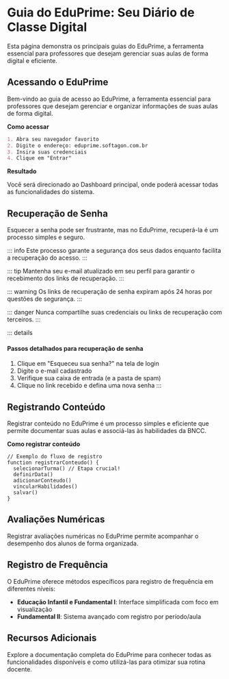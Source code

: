 # Guia do EduPrime: Seu Diário de Classe Digital

Esta página demonstra os principais guias do EduPrime, a ferramenta essencial para professores que desejam gerenciar suas aulas de forma digital e eficiente.

## Acessando o EduPrime

Bem-vindo ao guia de acesso ao EduPrime, a ferramenta essencial para professores que desejam gerenciar e organizar informações de suas aulas de forma digital.

**Como acessar**

```md
1. Abra seu navegador favorito
2. Digite o endereço: eduprime.softagon.com.br
3. Insira suas credenciais
4. Clique em "Entrar"
```

**Resultado**

Você será direcionado ao Dashboard principal, onde poderá acessar todas as funcionalidades do sistema.

## Recuperação de Senha

Esquecer a senha pode ser frustrante, mas no EduPrime, recuperá-la é um processo simples e seguro.

::: info
Este processo garante a segurança dos seus dados enquanto facilita a recuperação do acesso.
:::

::: tip
Mantenha seu e-mail atualizado em seu perfil para garantir o recebimento dos links de recuperação.
:::

::: warning
Os links de recuperação de senha expiram após 24 horas por questões de segurança.
:::

::: danger
Nunca compartilhe suas credenciais ou links de recuperação com terceiros.
:::

::: details
#### Passos detalhados para recuperação de senha
1. Clique em "Esqueceu sua senha?" na tela de login
2. Digite o e-mail cadastrado
3. Verifique sua caixa de entrada (e a pasta de spam)
4. Clique no link recebido e defina uma nova senha
:::

## Registrando Conteúdo

Registrar conteúdo no EduPrime é um processo simples e eficiente que permite documentar suas aulas e associá-las às habilidades da BNCC.

**Como registrar conteúdo**

```js{3}
// Exemplo do fluxo de registro
function registrarConteudo() {
  selecionarTurma() // Etapa crucial!
  definirData()
  adicionarConteudo()
  vincularHabilidades()
  salvar()
}
```

## Avaliações Numéricas

Registrar avaliações numéricas no EduPrime permite acompanhar o desempenho dos alunos de forma organizada.

## Registro de Frequência

O EduPrime oferece métodos específicos para registro de frequência em diferentes níveis:

- **Educação Infantil e Fundamental I**: Interface simplificada com foco em visualização
- **Fundamental II**: Sistema avançado com registro por período/aula

## Recursos Adicionais

Explore a documentação completa do EduPrime para conhecer todas as funcionalidades disponíveis e como utilizá-las para otimizar sua rotina docente.
